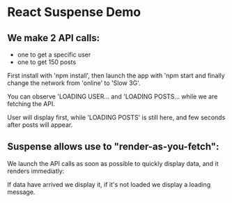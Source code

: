 # React Suspense Demo 


## We make 2 API calls:
- one to get a specific user
- one to get 150 posts

First install with 'npm install', then launch the app with 'npm start and finally change the network from 'online' to 'Slow 3G'.

You can observe 'LOADING USER... and 'LOADING POSTS... while we are fetching the API.

User will display first, while 'LOADING POSTS' is still here, and few seconds after posts will appear.


## Suspense allows use to "render-as-you-fetch":

We launch the API calls as soon as possible to quickly display data, and it renders immediatly:

If data have arrived we display it, if it's not loaded  we display a loading message.
